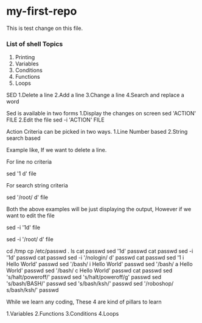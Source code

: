# my-first-repo

This is test change on this file.

### List of shell Topics

1. Printing
2. Variables
3. Conditions
4. Functions
5. Loops

SED
1.Delete a line
2.Add a line
3.Change a line
4.Search and replace a word

Sed is available in two forms
1.Display the changes on screen sed 'ACTION' FILE
2.Edit the file sed -i 'ACTION' FILE

Action Criteria can be picked in two ways.
1.Line Number based
2.String search based

Example like, If we want to delete a line.

For line no criteria

sed '1 d' file

For search string criteria

sed '/root/ d' file

Both the above examples will be just displaying the output, However if we want to edit the file

sed -i '1d' file

sed -i '/root/ d' file

cd /tmp
cp /etc/passwd .
ls
cat passwd
sed '1d' passwd
cat passwd
sed -i '1d' passwd
cat passwd
sed -i '/nologin/ d' passwd
cat passwd
sed '1 i Hello World' passwd
sed '/bash/ i Hello World' passwd
sed '/bash/ a Hello World' passwd
sed '/bash/ c Hello World' passwd
cat passwd
sed 's/halt/poweroff/' passwd
sed 's/halt/poweroff/g' passwd
sed 's/bash/BASH/' passwd
sed 's/bash/ksh/' passwd
sed '/roboshop/ s/bash/ksh/' passwd

While we learn any coding, These 4 are kind of pillars to learn

1.Variables
2.Functions
3.Conditions
4.Loops
